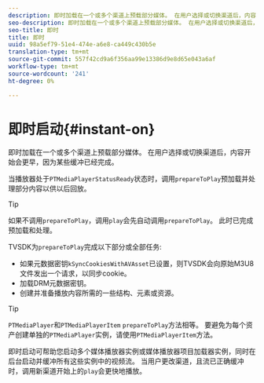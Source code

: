 ```yaml
---
description: 即时加载在一个或多个渠道上预载部分媒体。 在用户选择或切换渠道后，内容开始会更早，因为某些缓冲已经完成。
seo-description: 即时加载在一个或多个渠道上预载部分媒体。 在用户选择或切换渠道后，内容开始会更早，因为某些缓冲已经完成。
seo-title: 即时
title: 即时
uuid: 98a5ef79-51e4-474e-a6e8-ca449c430b5e
translation-type: tm+mt
source-git-commit: 557f42cd9a6f356aa99e13386d9e8d65e043a6af
workflow-type: tm+mt
source-wordcount: '241'
ht-degree: 0%

---
```



# 即时启动{#instant-on}

即时加载在一个或多个渠道上预载部分媒体。 在用户选择或切换渠道后，内容开始会更早，因为某些缓冲已经完成。

当播放器处于`PTMediaPlayerStatusReady`状态时，调用`prepareToPlay`预加载并处理部分内容以供以后回放。

>[!TIP]
>
>如果不调用`prepareToPlay`，调用`play`会先自动调用`prepareToPlay`。 此时已完成预加载和处理。

TVSDK为`prepareToPlay`完成以下部分或全部任务:

* 如果元数据密钥`kSyncCookiesWithAVAsset`已设置，则TVSDK会向原始M3U8文件发出一个请求，以同步cookie。
* 加载DRM元数据密钥。
* 创建并准备播放内容所需的一些结构、元素或资源。

>[!TIP]
>
>`PTMediaPlayer`和`PTMediaPlayerItem` `prepareToPlay`方法相等。 要避免为每个资产创建单独的`PTMediaPlayer`实例，请使用`PTMediaPlayerItem`方法。

即时启动可帮助您启动多个媒体播放器实例或媒体播放器项目加载器实例，同时在后台启动并缓冲所有这些实例中的视频流。 当用户更改渠道，且流已正确缓冲时，调用新渠道开始上的`play`会更快地播放。